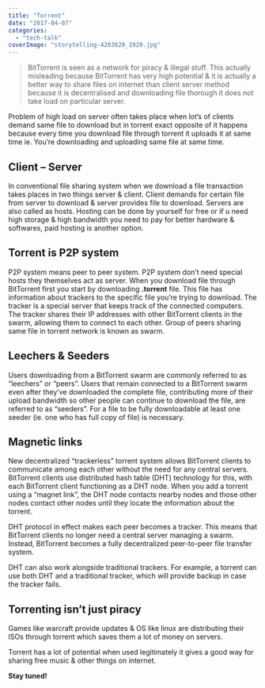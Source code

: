 ```yaml
---
title: "Torrent"
date: "2017-04-07"
categories: 
  - "tech-talk"
coverImage: "storytelling-4203628_1920.jpg"
---
```


> BitTorrent is seen as a network for piracy & illegal stuff. This actually misleading because BitTorrent has very high potential & it is actually a better way to share files on internet than client server method because it is decentralised and downloading file thorough it does not take load on particular server.

Problem of high load on server often takes place when lot’s of clients demand same file to download but in torrent exact opposite of it happens because every time you download file through torrent it uploads it at same time ie. You’re downloading and uploading same file at same time.

## **Client – Server**

In conventional file sharing system when we download a file transaction takes places in two things server & client. Client demands for certain file from server to download & server provides file to download. Servers are also called as hosts. Hosting can be done by yourself for free or if u need high storage & high bandwidth you need to pay for better hardware & softwares, paid hosting is another option.

## Torrent is P2P system

P2P system means peer to peer system. P2P system don’t need special hosts they themselves act as server. When you download file through BitTorrent first you start by downloading **.torrent** file. This file has information about trackers to the specific file you’re trying to download. The tracker is a special server that keeps track of the connected computers. The tracker shares their IP addresses with other BitTorrent clients in the swarm, allowing them to connect to each other. Group of peers sharing same file in torrent network is known as swarm.

## Leechers & Seeders

Users downloading from a BitTorrent swarm are commonly referred to as “leechers” or “peers”. Users that remain connected to a BitTorrent swarm even after they’ve downloaded the complete file, contributing more of their upload bandwidth so other people can continue to download the file, are referred to as “seeders”. For a file to be fully downloadable at least one seeder (ie. one who has full copy of file) is necessary.

## Magnetic links

New decentralized “trackerless” torrent system allows BitTorrent clients to communicate among each other without the need for any central servers. BitTorrent clients use distributed hash table (DHT) technology for this, with each BitTorrent client functioning as a DHT node. When you add a torrent using a “magnet link”, the DHT node contacts nearby nodes and those other nodes contact other nodes until they locate the information about the torrent.

DHT protocol in effect makes each peer becomes a tracker. This means that BitTorrent clients no longer need a central server managing a swarm. Instead, BitTorrent becomes a fully decentralized peer-to-peer file transfer system.

DHT can also work alongside traditional trackers. For example, a torrent can use both DHT and a traditional tracker, which will provide backup in case the tracker fails.

## Torrenting isn’t just piracy

Games like warcraft provide updates & OS like linux are distributing their ISOs through torrent which saves them a lot of money on servers.

Torrent has a lot of potential when used legitimately it gives a good way for sharing free music & other things on internet.

**Stay tuned!**

